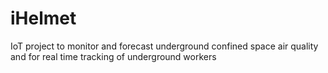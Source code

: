 # iHelmet
IoT project to monitor and forecast underground confined space air quality and for real time tracking of underground workers
